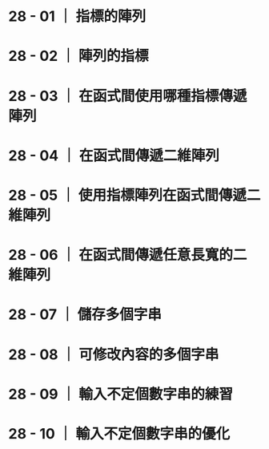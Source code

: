 # 28 - 01 ｜ 指標的陣列

# 28 - 02 ｜ 陣列的指標

# 28 - 03 ｜ 在函式間使用哪種指標傳遞陣列

# 28 - 04 ｜ 在函式間傳遞二維陣列

# 28 - 05 ｜ 使用指標陣列在函式間傳遞二維陣列

# 28 - 06 ｜ 在函式間傳遞任意長寬的二維陣列

# 28 - 07 ｜ 儲存多個字串

# 28 - 08 ｜ 可修改內容的多個字串

# 28 - 09 ｜ 輸入不定個數字串的練習

# 28 - 10 ｜ 輸入不定個數字串的優化